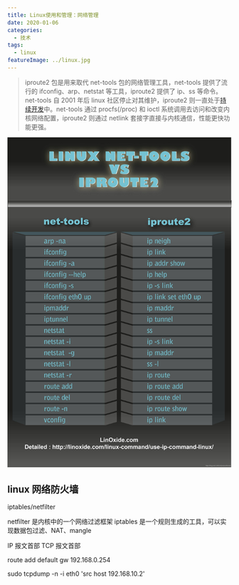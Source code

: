 ```yaml
---
title: Linux使用和管理：网络管理
date: 2020-01-06
categories:
  - 技术
tags:
  - linux
featureImage: ../linux.jpg
---
```


> iproute2 包是用来取代 net-tools 包的网络管理工具，net-tools 提供了流行的 ifconfig、arp、netstat 等工具，iproute2 提供了 ip、ss 等命令。net-tools 自 2001 年后 linux 社区停止对其维护，iproute2 则一直处于[持续开发](https://mirrors.edge.kernel.org/pub/linux/utils/net/iproute2/)中。net-tools 通过 procfs(/proc) 和 ioctl 系统调用去访问和改变内核网络配置，iproute2 则通过 netlink 套接字直接与内核通信，性能更快功能更强。

![命令对比](./iproute2.jpg)

## linux 网络防火墙

iptables/netfilter

netfilter 是内核中的一个网络过滤框架
iptables 是一个规则生成的工具，可以实现数据包过滤、NAT、mangle

IP 报文首部
TCP 报文首部

route add default gw 192.168.0.254

sudo tcpdump -n -i eth0 'src host 192.168.10.2'


